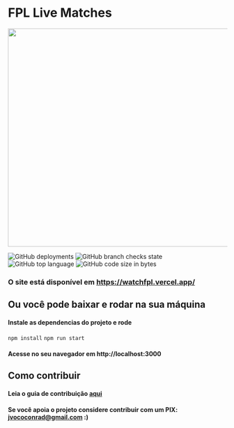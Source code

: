 <h1>FPL Live Matches</h1>
<img width="750px" height="500px" src="https://cdn.discordapp.com/attachments/360886291555942412/1032001440648007721/unknown.png">

![GitHub deployments](https://img.shields.io/github/deployments/Conrage/watch-fpl/Production) ![GitHub branch checks state](https://img.shields.io/github/checks-status/Conrage/watch-fpl/main) ![GitHub top language](https://img.shields.io/github/languages/top/Conrage/watch-fpl) ![GitHub code size in bytes](https://img.shields.io/github/languages/code-size/Conrage/watch-fpl)
### O site está disponível em https://watchfpl.vercel.app/

## Ou você pode baixar e rodar na sua máquina

#### Instale as dependencias do projeto e rode

`npm install`
`npm run start`

#### Acesse no seu navegador em http://localhost:3000

## Como contribuir
#### Leia o guia de contribuição [aqui](CONTRIBUTING.md)

#### Se você apoia o projeto considere contribuir com um PIX: jvococonrad@gmail.com :)
